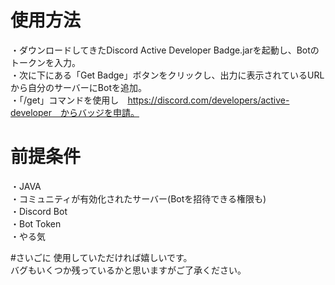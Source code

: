 # 使用方法
・ダウンロードしてきたDiscord Active Developer Badge.jarを起動し、Botのトークンを入力。<br>
・次に下にある「Get Badge」ボタンをクリックし、出力に表示されているURLから自分のサーバーにBotを追加。<br>
・「/get」コマンドを使用し　https://discord.com/developers/active-developer　からバッジを申請。

# 前提条件
・JAVA<br>
・コミュニティが有効化されたサーバー(Botを招待できる権限も)<br>
・Discord Bot<br>
・Bot Token<br>
・やる気

#さいごに
使用していただければ嬉しいです。<br>
バグもいくつか残っているかと思いますがご了承ください。
